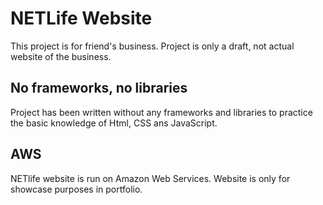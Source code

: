 # NETLife Website

This project is for friend's business. 
Project is only a draft, not actual website of the business.

## No frameworks, no libraries
Project has been written without any frameworks and libraries to practice the basic knowledge of Html, CSS ans JavaScript.


## AWS
NETlife website is run on Amazon Web Services.
Website is only for showcase purposes in portfolio.

